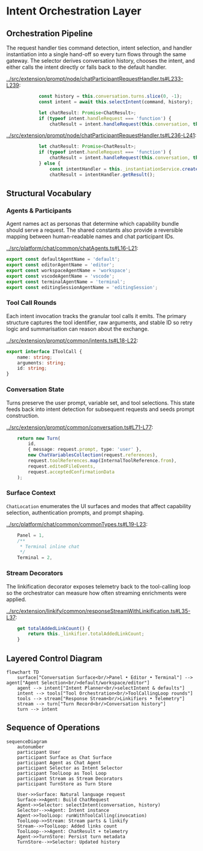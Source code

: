 # Intent Orchestration Layer

## Orchestration Pipeline
The request handler ties command detection, intent selection, and handler instantiation into a single hand-off so every turn flows through the same gateway. The selector derives conversation history, chooses the intent, and either calls the intent directly or falls back to the default handler.

[../src/extension/prompt/node/chatParticipantRequestHandler.ts#L233-L239](../src/extension/prompt/node/chatParticipantRequestHandler.ts#L233-L239):
```typescript
			const history = this.conversation.turns.slice(0, -1);
			const intent = await this.selectIntent(command, history);

			let chatResult: Promise<ChatResult>;
			if (typeof intent.handleRequest === 'function') {
				chatResult = intent.handleRequest(this.conversation, this.request, this.stream, this.token, this.documentContext, this.chatAgentArgs.agentName, this.location, this.chatTelemetry, this.onPaused);
```

[../src/extension/prompt/node/chatParticipantRequestHandler.ts#L236-L241](../src/extension/prompt/node/chatParticipantRequestHandler.ts#L236-L241):
```typescript
			let chatResult: Promise<ChatResult>;
			if (typeof intent.handleRequest === 'function') {
				chatResult = intent.handleRequest(this.conversation, this.request, this.stream, this.token, this.documentContext, this.chatAgentArgs.agentName, this.location, this.chatTelemetry, this.onPaused);
			} else {
				const intentHandler = this._instantiationService.createInstance(DefaultIntentRequestHandler, intent, this.conversation, this.request, this.stream, this.token, this.documentContext, this.location, this.chatTelemetry, undefined, this.onPaused);
				chatResult = intentHandler.getResult();
```

## Structural Vocabulary
### Agents & Participants
Agent names act as personas that determine which capability bundle should serve a request. The shared constants also provide a reversible mapping between human-readable names and chat participant IDs.

[../src/platform/chat/common/chatAgents.ts#L16-L21](../src/platform/chat/common/chatAgents.ts#L16-L21):
```typescript
export const defaultAgentName = 'default';
export const editorAgentName = 'editor';
export const workspaceAgentName = 'workspace';
export const vscodeAgentName = 'vscode';
export const terminalAgentName = 'terminal';
export const editingSessionAgentName = 'editingSession';
```

### Tool Call Rounds
Each intent invocation tracks the granular tool calls it emits. The primary structure captures the tool identifier, raw arguments, and stable ID so retry logic and summarisation can reason about the exchange.

[../src/extension/prompt/common/intents.ts#L18-L22](../src/extension/prompt/common/intents.ts#L18-L22):
```typescript
export interface IToolCall {
	name: string;
	arguments: string;
	id: string;
}
```

### Conversation State
Turns preserve the user prompt, variable set, and tool selections. This state feeds back into intent detection for subsequent requests and seeds prompt construction.

[../src/extension/prompt/common/conversation.ts#L71-L77](../src/extension/prompt/common/conversation.ts#L71-L77):
```typescript
	return new Turn(
		id,
		{ message: request.prompt, type: 'user' },
		new ChatVariablesCollection(request.references),
		request.toolReferences.map(InternalToolReference.from),
		request.editedFileEvents,
		request.acceptedConfirmationData
	);
```

### Surface Context
`ChatLocation` enumerates the UI surfaces and modes that affect capability selection, authentication prompts, and prompt shaping.

[../src/platform/chat/common/commonTypes.ts#L19-L23](../src/platform/chat/common/commonTypes.ts#L19-L23):
```typescript
	Panel = 1,
	/**
	 * Terminal inline chat
	 */
	Terminal = 2,
```

### Stream Decorators
The linkification decorator exposes telemetry back to the tool-calling loop so the orchestrator can measure how often streaming enrichments were applied.

[../src/extension/linkify/common/responseStreamWithLinkification.ts#L35-L37](../src/extension/linkify/common/responseStreamWithLinkification.ts#L35-L37):
```typescript
	get totalAddedLinkCount() {
		return this._linkifier.totalAddedLinkCount;
	}
```

## Layered Control Diagram
```mermaid
flowchart TD
	surface["Conversation Surface<br/>Panel • Editor • Terminal"] --> agent["Agent Selection<br/>default/workspace/editor"]
	agent --> intent["Intent Planner<br/>selectIntent & defaults"]
	intent --> tools["Tool Orchestration<br/>ToolCallingLoop rounds"]
	tools --> stream["Response Stream<br/>Linkifiers • Telemetry"]
	stream --> turn["Turn Record<br/>Conversation history"]
	turn --> intent
```

## Sequence of Operations
```mermaid
sequenceDiagram
	autonumber
	participant User
	participant Surface as Chat Surface
	participant Agent as Chat Agent
	participant Selector as Intent Selector
	participant ToolLoop as Tool Loop
	participant Stream as Stream Decorators
	participant TurnStore as Turn Store

	User->>Surface: Natural language request
	Surface->>Agent: Build ChatRequest
	Agent->>Selector: selectIntent(conversation, history)
	Selector-->>Agent: Intent instance
	Agent->>ToolLoop: runWithToolCalling(invocation)
	ToolLoop->>Stream: Stream parts & linkify
	Stream-->>ToolLoop: Added links count
	ToolLoop-->>Agent: ChatResult + telemetry
	Agent->>TurnStore: Persist turn metadata
	TurnStore-->>Selector: Updated history
```
